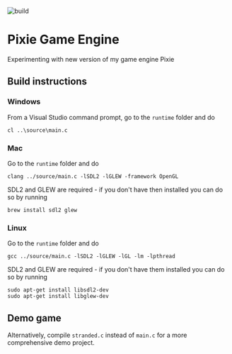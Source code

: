 ![build](https://github.com/mattiasgustavsson/newpixie/actions/workflows/main.yml/badge.svg)

Pixie Game Engine
=================

Experimenting with new version of my game engine Pixie


Build instructions
------------------

### Windows
From a Visual Studio command prompt, go to the `runtime` folder and do
```
cl ..\source\main.c
```

### Mac
Go to the `runtime` folder and do
```
clang ../source/main.c -lSDL2 -lGLEW -framework OpenGL
```

SDL2 and GLEW are required - if you don't have then installed you can do so by running
```
brew install sdl2 glew
```

### Linux
Go to the `runtime` folder and do
```
gcc ../source/main.c -lSDL2 -lGLEW -lGL -lm -lpthread
```

SDL2 and GLEW are required - if you don't have them installed you can do so by running
```
sudo apt-get install libsdl2-dev
sudo apt-get install libglew-dev
```

Demo game
---------
Alternatively, compile `stranded.c` instead of `main.c` for a more comprehensive demo project.


